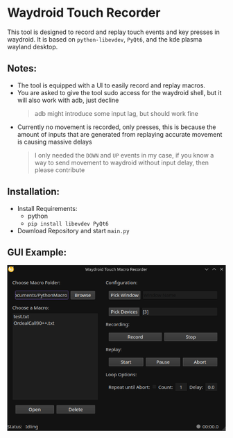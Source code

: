 # Waydroid Touch Recorder

This tool is designed to record and replay touch events and key presses in waydroid.
It is based on `python-libevdev`, `PyQt6`, and the kde plasma wayland desktop.

## Notes:
- The tool is equipped with a UI to easily record and replay macros.
- You are asked to give the tool sudo access for the waydroid shell, but it will also work with adb, just decline
  > adb might introduce some input lag, but should work fine
- Currently no movement is recorded, only presses, this is because the amount of inputs that are generated from replaying accurate movement is causing massive delays
  > I only needed the `DOWN` and `UP` events in my case, if you know a way to send movement to waydroid without input delay, then please contribute


## Installation:
- Install Requirements:
  - python
  - `pip install libevdev PyQt6`
- Download Repository and start `main.py`

## GUI Example:
![Example GUI](./GUIExample.png?raw=true "GUI")